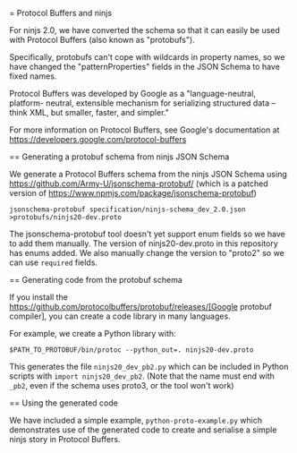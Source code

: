 = Protocol Buffers and ninjs

For ninjs 2.0, we have converted the schema so that it can easily be used with
Protocol Buffers (also known as "protobufs").

Specifically, protobufs can't cope with wildcards in property names, so we have
changed the "patternProperties" fields in the JSON Schema to have fixed names.

Protocol Buffers was developed by Google as a "language-neutral, platform-
neutral, extensible mechanism for serializing structured data – think XML, but
smaller, faster, and simpler."

For more information on Protocol Buffers, see Google's documentation at
https://developers.google.com/protocol-buffers

== Generating a protobuf schema from ninjs JSON Schema

We generate a Protocol Buffers schema from the ninjs JSON Schema using 
https://github.com/Army-U/jsonschema-protobuf/ (which is a patched version of
https://www.npmjs.com/package/jsonschema-protobuf)

`jsonschema-protobuf specification/ninjs-schema_dev_2.0.json >protobufs/ninjs20-dev.proto`

The jsonschema-protobuf tool doesn't yet support enum fields so we have to add
them manually. The version of ninjs20-dev.proto in this repository has enums
added. We also manually change the version to "proto2" so we can use `required`
fields.

== Generating code from the protobuf schema

If you install the 
https://github.com/protocolbuffers/protobuf/releases/[Google protobuf compiler],
you can create a code library in many languages.

For example, we create a Python library with:

`$PATH_TO_PROTOBUF/bin/protoc --python_out=. ninjs20-dev.proto`

This generates the file `ninjs20_dev_pb2.py` which can be included in Python
scripts with `import ninjs20_dev_pb2`. (Note that the name must end with `_pb2`,
even if the schema uses proto3, or the tool won't work)

== Using the generated code

We have included a simple example, `python-proto-example.py` which demonstrates
use of the generated code to create and serialise a simple ninjs story in
Protocol Buffers.
